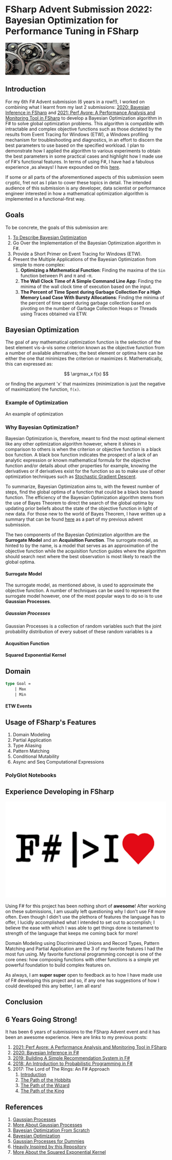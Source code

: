 # FSharp Advent Submission 2022: Bayesian Optimization for Performance Tuning in FSharp

<img src="./resources/Gears.jpg" width="200" height="100">

## Introduction

For my 6th F# Advent submission (6 years in a row!!), I worked on combining what I learnt from my last 2 submissions: [2020: Bayesian Inference in FSharp](http://bit.ly/3hhhRjq) and [2021: Perf Avore: A Performance Analysis and Monitoring Tool in FSharp](https://github.com/MokoSan/PerfAvore/blob/main/AdventSubmission.md#perf-avore-a-performance-analysis-and-monitoring-tool-in-fsharp) to develop a Bayesian Optimization algorithm in F# to solve global optimization problems. This algorithm is compatible with intractable and complex objective functions such as those dictated by the results from Event Tracing for Windows (ETW), a Windows profiling mechanism for troubleshooting and diagnostics, in an effort to discern the best parameters to use based on the specified workload. I plan to demonstrate how I applied the algorithm to various experiments to obtain the best parameters in some practical cases and highlight how I made use of F#'s functional features. In terms of using F#, I have had a fabulous experience ,as always! I have expounded on this [here](#experience-developing-in-fsharp).

If some or all parts of the aforementioned aspects of this submission seem cryptic, fret not as I plan to cover these topics in detail. The intended audience of this submission is any developer, data scientist or performance engineer interested in how a mathematical optimization algorithm is implemented in a functional-first way.

## Goals

To be concrete, the goals of this submission are:

1. [To Describe Bayesian Optimization](#bayesian-optimization) 
2. Go Over the Implementation of the Bayesian Optimization algorithm in F#.
3. Provide a Short Primer on Event Tracing for Windows (ETW).
4. Present the Multiple Applications of the Bayesian Optimization from simple to more complex:
   1. __Optimizing a Mathematical Function__: Finding the maxima of the ``Sin`` function between Pi and π and -π.
   2. __The Wall Clock Time of A Simple Command Line App__: Finding the minima of the wall clock time of execution based on the input. 
   3. __The Percent of Time Spent during Garbage Collection For a High Memory Load Case With Bursty Allocations__: Finding the minima of the percent of time spent during garbage collection based on pivoting on the number of Garbage Collection Heaps or Threads using Traces obtained via ETW.

## Bayesian Optimization

The goal of any mathematical optimization function is the selection of the best element vis-à-vis some criterion known as the objective function from a number of available alternatives; the best element or optima here can be either the one that minimizes the criterion or maximizes it. Mathematically, this can expressed as:

$$ \argmax_x f(x) $$

or finding the argument 'x' that maximizes (minimization is just the negative of maximization) the function, ``f(x)``. 

### Example of Optimization

An example of optimization 


### Why Bayesian Optimization?

Bayesian Optimization is, therefore, meant to find the most optimal element like any other optimization algorithm however, where it shines in comparison to others is when the criterion or objective function is a black box function. A black box function indicates the prospect of a lack of an analytic expression or known mathematical formula for the objective function and/or details about other properties for example, knowing the derivatives or if derivatives exist for the function so as to make use of other optimization techniques such as [Stochastic Gradient Descent](https://en.wikipedia.org/wiki/Stochastic_gradient_descent). 

To summarize, Bayesian Optimization aims to, with the fewest number of steps, find the global optima of a function that could be a black box based function. The efficiency of the Bayesian Optimization algorithm stems from the use of Bayes Theorem to direct the search of the global optima by updating prior beliefs about the state of the objective function in light of new data. For those new to the world of Bayes Theorem, I have written up a summary that can be found [here](https://nbviewer.org/github/MokoSan/FSharpAdvent_2020/blob/main/BayesianInferenceInF%23.ipynb#Bayes-Theorem) as a part of my previous advent submission. 

The two components of the Bayesian Optimization algorithm are the **Surrogate Model** and an **Acquisition Function**. The surrogate model, as hinted to by the name, is a model that serves as an approximation of the objective function while the acquisition function guides where the algorithm should search next where the best observation is most likely to reach the global optima.

#### Surrogate Model

The surrogate model, as mentioned above, is used to approximate the objective function. A number of techniques can be used to represent the surrogate model however, one of the most popular ways to do so is to use __Gaussian Processes__. 

##### Gaussian Processes

Gaussian Processes is a collection of random variables such that the joint probability distribution of every subset of these random variables is a  


#### Acqusition Function


#### Squared Exponential Kernel

## Domain

```fsharp
type Goal =
    | Max
    | Min
```


#### ETW Events

## Usage of FSharp's Features

1. Domain Modeling
2. Partial Application
3. Type Aliasing
4. Pattern Matching
5. Conditional Mutability
6. Async and Seq Computational Expressions

### PolyGlot Notebooks

## Experience Developing in FSharp

<img src="./resources/IloveFSharp.png" width="500" height="300">

Using F# for this project has been nothing short of **awesome**! After working on these submissions, I am usually left questioning why I don't use F# more often. Even though I didn't use the plethora of features the language has to offer, I lucidly accomplished what I intended to set out to accomplish; I believe the ease with which I was able to get things done is testament to strength of the language that keeps me coming back for more! 

Domain Modeling using Discriminated Unions and Record Types, Pattern Matching and Partial Application are the 3 of my favorite features I had the most fun using. My favorite functional programming concept is one of the core ones: how composing functions with other functions is a simple yet powerful foundation to build complex features on. 

As always, I am **super super** open to feedback as to how I have made use of F# developing this project and so, if any one has suggestions of how I could developed this any better, I am all ears! 

## Conclusion

## 6 Years Going Strong!

It has been 6 years of submissions to the FSharp Advent event and it has been an awesome experience. Here are links to my previous posts:

1. [2021: Perf Avore: A Performance Analysis and Monitoring Tool in FSharp](https://github.com/MokoSan/PerfAvore/blob/main/AdventSubmission.md#perf-avore-a-performance-analysis-and-monitoring-tool-in-fsharp)
2. [2020: Bayesian Inference in F#](https://bit.ly/3hhhRjq)
3. [2019: Building A Simple Recommendation System in F#](http://t.co/KqE8kfaZQ7)
4. [2018: An Introduction to Probabilistic Programming in F#](https://t.co/fdssLnvzLX)
5. 2017: The Lord of The Rings: An F# Approach
   1. [Introduction](https://t.co/8qGEiwNniY)
   2. [The Path of the Hobbits](https://t.co/UtFQRj3W3X)
   3. [The Path of the Wizard](https://t.co/6AzIg7voAb)
   4. [The Path of the King](https://t.co/ko6bubJqsw)

## References

1. [Gaussian Processes](http://krasserm.github.io/2018/03/19/gaussian-processes/)
2. [More About Gaussian Processes](https://peterroelants.github.io/posts/gaussian-process-tutorial/)
3. [Bayesian Optimization From Scratch](https://machinelearningmastery.com/what-is-bayesian-optimization/)
4. [Bayesian Optimization](http://krasserm.github.io/2018/03/21/bayesian-optimization/)
5. [Gaussian Processes for Dummies](http://katbailey.github.io/post/gaussian-processes-for-dummies/)
6. [Heavily Inspired by this Repository](https://github.com/koryakinp/GP)
7. [More About the Squared Exponential Kernel](https://peterroelants.github.io/posts/gaussian-process-kernels/#Exponentiated-quadratic-kernel)
